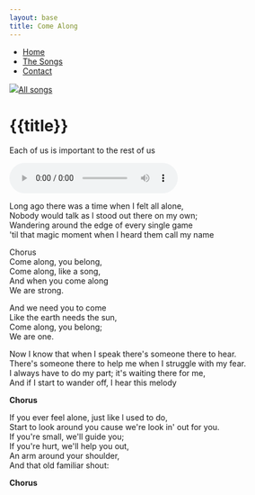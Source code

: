 ```yaml
---
layout: base
title: Come Along
---
```


<nav>
    <ul class="nav">
      <li><a href="/">Home</a></li>
      <li class="active"><a href="/the-songs/">The Songs</a></li>
      <li><a href="/contact">Contact</a></li>
    </ul>
</nav>


<div class="block">
<a href="/the-songs"><img src="/img/arrow-left.svg"></a><a href="/the-songs">All songs</a>
</div>

<h1 class="song-title2">{{title}}</h1>

Each of us is important to the rest of us

<div>
    <audio controls="">
      <source src="/music/come-along.mp3" type="audio/mpeg">
      Your browser does not support the audio element.
    </audio>
  </div>

<span class="lyrics">

Long ago there was a time when I felt all alone,<br/>
Nobody would talk as l stood out there on my own;<br/>
Wandering around the edge of every single game<br/>
'til that magic moment when l heard them call my name

<span class="chorus">

Chorus<br/>
Come along, you belong,<br/>
Come along, like a song,<br/>
And when you come along<br/>
We are strong.

And we need you to come<br/>
Like the earth needs the sun,<br/>
Come along, you belong;<br/>
We are one.<br/>

</span>


Now I know that when I speak there's someone there to hear.<br/>
There's someone there to help me when I struggle with my fear.<br/>
I always have to do my part; it's waiting there for me,<br/>
And if I start to wander off, I hear this melody<br/>

**Chorus**

If you ever feel alone, just like l used to do,<br/>
Start to look around you cause we're look in' out for you.<br/>
If you're small, we'll guide you;<br/>
If you're hurt, we'll help you out,<br/>
An arm around your shoulder,<br/>
And that old familiar shout:<br/>

**Chorus**

</span>